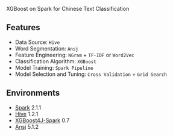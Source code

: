 XGBoost on Spark for Chinese Text Classification

## Features

* Data Source: `Hive`
* Word Segmentation: `Ansj`
* Feature Engineering: `NGram` + `TF-IDF` or `Word2Vec`
* Classification Algorithm: `XGBoost`
* Model Training: `Spark Pipeline`
* Model Selection and Tuning: `Cross Validation` + `Grid Search`

## Environments

* [Spark](http://spark.apache.org)  2.1.1
* [Hive](https://hive.apache.org)  1.2.1
* [XGBoost4J-Spark](https://github.com/dmlc/xgboost/tree/master/jvm-packages)  0.7
* [Ansj](https://github.com/NLPchina/ansj_seg)  5.1.2
